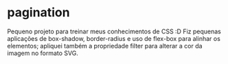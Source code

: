 # pagination
 
Pequeno projeto para treinar meus conhecimentos de CSS :D
Fiz pequenas aplicações de box-shadow, border-radius e uso de flex-box para alinhar os elementos; apliquei também a propriedade filter para alterar a cor da imagem no formato SVG.
